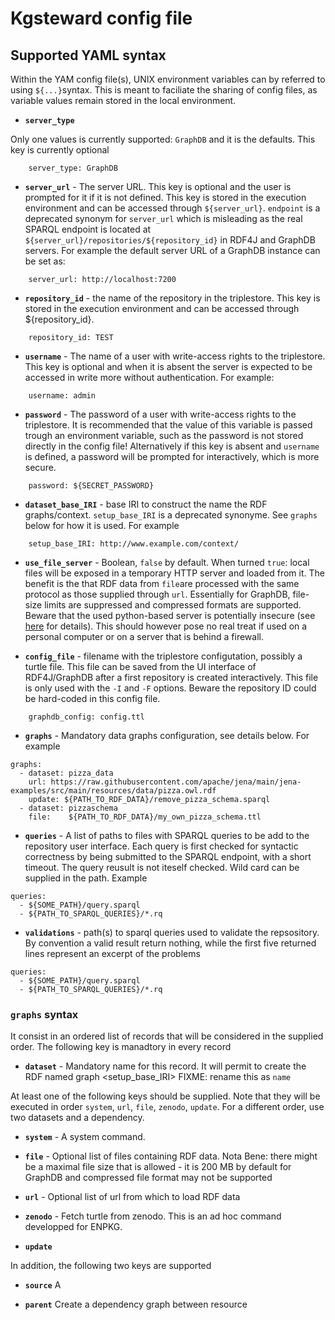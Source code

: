 # Kgsteward config file

## Supported YAML syntax

Within the YAM config file(s), UNIX environment variables can by referred to using `${...}`syntax. This is meant to faciliate the sharing of config files, as variable values remain stored in the local environment.


* __`server_type`__ 

Only one values is currently supported: `GraphDB` and it is the defaults. This key is currently optional 

```{yaml}
    server_type: GraphDB
```

* __`server_url`__ - The server URL. This key is optional and the user is prompted for it if it is not defined. This key is stored in the execution environment and can be accessed through  `${server_url}`. `endpoint` is a deprecated synonym for `server_url` which is misleading as the real SPARQL endpoint is located at `${server_url}/repositories/${repository_id}` in RDF4J and GraphDB servers. For example the default server URL of a GraphDB instance can be set as:

```{yaml}
    server_url: http://localhost:7200
```

* __`repository_id`__ - the name of the repository in the triplestore. This key is stored in the execution environment and can be accessed through ${repository_id}. 

```{yaml}
    repository_id: TEST
```

* __`username`__ - The name of a user with write-access rights to the triplestore. This key is optional and when it is absent the server is expected to be accessed in write more without authentication. For example:

```{yaml}
    username: admin
```

* __`password`__ - The password of a user with write-access rights to the triplestore. It is recommended that the value of this variable is passed trough an environment variable, such as the password is not stored directly in the config file! Alternatively if this key is absent and `username` is defined, a password will be prompted for interactively, which is more secure. 

```{yaml}
    password: ${SECRET_PASSWORD}
```

* __`dataset_base_IRI`__ - base IRI to construct the name the RDF graphs/context. `setup_base_IRI` is a deprecated synonyme. See `graphs` below for how it is used. For example 

```{yaml}
    setup_base_IRI: http://www.example.com/context/
```
* __`use_file_server`__ - Boolean, `false` by default. When turned `true`: local files will be exposed in a temporary HTTP server and loaded from it. The benefit is the that RDF data from `file`are processed with the same protocol as those supplied through `url`. Essentially for GraphDB, file-size limits are suppressed and compressed formats are supported. Beware that the used python-based server is potentially insecure (see [here](https://docs.python.org/3/library/http.server.html) for details). This should however pose no real treat if used on a personal computer or on a server that is behind a firewall. 

* __`config_file`__ - filename with the triplestore configutation, possibly a turtle file. This file can be saved from the UI interface of RDF4J/GraphDB after a first repository is created interactively. This file is only used with the `-I` and `-F` options. Beware the repository ID could be hard-coded in this config file.

```{yaml}
    graphdb_config: config.ttl
```

* __`graphs`__ - Mandatory data graphs configuration, see details below. For example

```{yaml}
graphs:
  - dataset: pizza_data
    url: https://raw.githubusercontent.com/apache/jena/main/jena-examples/src/main/resources/data/pizza.owl.rdf
    update: ${PATH_TO_RDF_DATA}/remove_pizza_schema.sparql
  - dataset: pizzaschema
    file:    ${PATH_TO_RDF_DATA}/my_own_pizza_schema.ttl
```

* __`queries`__ - A list of paths to files with SPARQL queries to be add to the repository user interface. Each query is first checked for syntactic correctness by being submitted to the SPARQL endpoint, with a short timeout. The query reusult is not iteself checked. Wild card can be supplied in the path. Example

```{yaml}
queries:
  - ${SOME_PATH}/query.sparql
  - ${PATH_TO_SPARQL_QUERIES}/*.rq
```

* __`validations`__ - path(s) to sparql queries used to validate the repsository.
By convention a valid result return nothing, while the first five returned lines
represent an excerpt of the problems

```{yaml}
queries:
  - ${SOME_PATH}/query.sparql
  - ${PATH_TO_SPARQL_QUERIES}/*.rq
```

### `graphs` syntax

It consist in an ordered list of records that will be considered in the supplied order. The following key is manadtory in every record

* __`dataset`__ - Mandatory name for this record. It will permit to create the RDF named graph <setup_base_IRI><dataset> FIXME: rename this as `name`

At least one of the following keys should be supplied. Note that they will be executed in order `system`, `url`, `file`, `zenodo`, `update`. For a different order, use two datasets and a dependency. 

* __`system`__ - A system command.  

* __`file`__ - Optional list of files containing RDF data. Nota Bene: there might be a maximal file size that is allowed - it is 200 MB by default for GraphDB and compressed file format may not be supported 

* __`url`__ - Optional list of url from which to load RDF data

* __`zenodo`__ - Fetch turtle from zenodo. This is an ad hoc command developped for ENPKG.

* __`update`__ 

In addition, the following two keys are supported

* __`source`__ A

* __`parent`__ Create a dependency graph between resource
